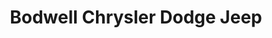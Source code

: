 ---
title: "Bodwell Chrysler Dodge Jeep"
url: /brunswick/bodwell-chrysler-dodge-jeep/
shop: Autohaus
---
